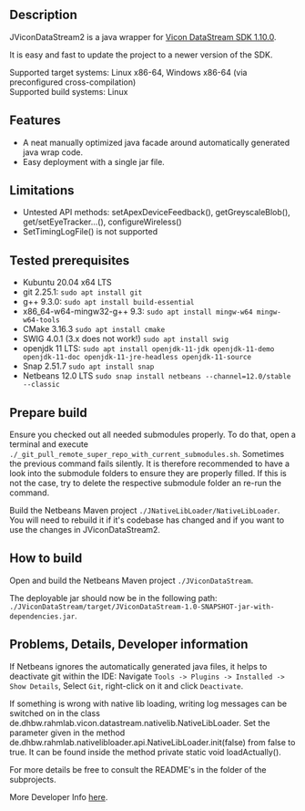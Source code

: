 ## Description
JViconDataStream2 is a java wrapper for [Vicon DataStream SDK 1.10.0](https://www.vicon.com/software/datastream-sdk/?section=downloads).

It is easy and fast to update the project to a newer version of the SDK.

Supported target systems: Linux x86-64, Windows x86-64 (via preconfigured cross-compilation) \
Supported build systems: Linux


## Features
* A neat manually optimized java facade around automatically generated java wrap code.
* Easy deployment with a single jar file.


## Limitations 
* Untested API methods: setApexDeviceFeedback(), getGreyscaleBlob(), get/setEyeTracker...(), configureWireless()
* SetTimingLogFile() is not supported


## Tested prerequisites
* Kubuntu 20.04 x64 LTS
* git 2.25.1: `sudo apt install git`
* g++ 9.3.0: `sudo apt install build-essential`
* x86_64-w64-mingw32-g++ 9.3: `sudo apt install mingw-w64 mingw-w64-tools`
* CMake 3.16.3 `sudo apt install cmake`
* SWIG 4.0.1 (3.x does not work!) `sudo apt install swig`
* openjdk 11 LTS: `sudo apt install openjdk-11-jdk openjdk-11-demo openjdk-11-doc openjdk-11-jre-headless openjdk-11-source`
* Snap 2.51.7 `sudo apt install snap`
* Netbeans 12.0 LTS `sudo snap install netbeans --channel=12.0/stable --classic`


## Prepare build
Ensure you checked out all needed submodules properly. To do that, open a terminal and execute `./_git_pull_remote_super_repo_with_current_submodules.sh`.
Sometimes the previous command fails silently. It is therefore recommended to have a look into the submodule folders to ensure they are properly filled. If this is not the case, try to delete the respective submodule folder an re-run the command.

Build the Netbeans Maven project `./JNativeLibLoader/NativeLibLoader`. You will need to rebuild it if it's codebase has changed and if you want to use the changes in JViconDataStream2.


## How to build
Open and build the Netbeans Maven project `./JViconDataStream`.

The deployable jar should now be in the following path: `./JViconDataStream/target/JViconDataStream-1.0-SNAPSHOT-jar-with-dependencies.jar`.


## Problems, Details, Developer information
If Netbeans ignores the automatically generated java files, it helps to deactivate git within the IDE: Navigate `Tools -> Plugins -> Installed -> Show Details`, Select `Git`, right-click on it and click `Deactivate`.

If something is wrong with native lib loading, writing log messages can be switched on in the class de.dhbw.rahmlab.vicon.datastream.nativelib.NativeLibLoader. Set the parameter given in the method de.dhbw.rahmlab.nativelibloader.api.NativeLibLoader.init(false) from false to true. It can be found inside the method
private static void loadActually().

For more details be free to consult the README's in the folder of the subprojects.

More Developer Info [here](DEVELOPER_INFO.md).

